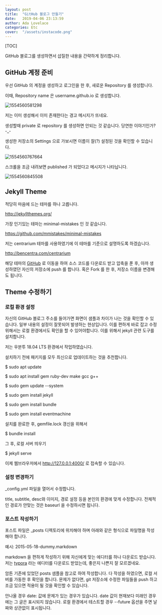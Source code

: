 ```yaml
---
layout: post
title:  "GitHub 블로그 만들기"
date:   2019-04-06 23:13:59
author: Ada Lovelace
categories: Etc
cover:  "/assets/instacode.png"
---
```


[TOC]

GitHub 블로그를 생성하면서 삽질한 내용을 간략하게 정리합니다.



## GitHub 계정 준비

우선 GitHub 의 계정을 생성하고 로그인을 한 후, 새로운 Repository 를 생성합니다.

이때, Repository name 은 username.github.io 로 생성합니다.

![1554560581298](../../../../assets/images/1554560581298.png)

저는 이미 생성해서 이미 존재한다는 경고 메시지가 뜨네요.

생성할때 private 로 repository 를 생성하면 안되는 것 같습니다. 당연한 이야기인가? -_-

생성한 저장소의 Settings 으로 가보시면 이름이 잘(?) 설정된 것을 확인할 수 있습니다.

![1554560767664](../../../../assets/images/1554560767664.png)

스크롤을 조금 내려보면 published 가 되었다고 메시지가 나타납니다.

![1554560845508](../../../../assets/images/1554560845508.png)



## Jekyll Theme

적당히 마음에 드는 테마를 하나 고릅니다.

<http://jekyllthemes.org/>

가장 인기있는 테마는 minimal-mistakes 인 것 같습니다.

<https://github.com/mmistakes/minimal-mistakes>

저는 centrarium 테마를 사용하였기에 이 테마를 기준으로 설명하도록 하겠습니다.

<http://bencentra.com/centrarium>

해당 테마의 [GitHub](https://github.com/bencentra/centrarium) 로 이동을 하여 소스 코드를 다운로드 받고 압축을 푼 후, 아까 생성하였던 자신의 저장소에 push 를 합니다. 혹은 Fork 를 한 후, 저장소 이름을 변경해도 됩니다.



## Theme 수정하기

### 로컬 환경 설정

자신의  GitHub 블로그 주소를 들어가면 화면이 샘플과 차이가 나는 것을 확인할 수 있습니다. 일부 내용의 설정이 잘못되어 발생하는 현상입니다. 이를 편하게 바로 잡고 수정 위해서는 로컬 환경에서도 확인을 할 수 있어야합니다. 이를 위해서  jekyll 관련 도구를 설치합니다.

저는 우분투 18.04 LTS 환경에서 작업하였습니다.

설치하기 전에 패키지를 모두 최신으로 업데이트하는 것을 추천합니다.

$ sudo apt update

$ sudo apt install gem ruby-dev make gcc g++

$ sudo gem update --system

$ sudo gem install jekyll

$ sudo gem install bundle

$ sudo gem install eventmachine

설치를 완료한 후, gemfile.lock 갱신을 위해서

$ bundle install

그 후,  로컬 서버 띄우기

$ jekyll serve

이제 웹브라우저에서 http://127.0.0.1:4000/ 로 접속할 수 있습니다.



### 설정 변경하기

_config.yml 파일을 열어서 수정합니다.

title, subtitle, desc와 이미지, 경로 설정 등을 본인의 환경에 맞게 수정합니다. 전체적인 경로가 안맞는 것은 baseurl 을 수정하시면 됩니다.



### 포스트 작성하기

포스트 파일은 _posts 디렉토리에 위치해야 하며 아래와 같은 형식으로 파일명을 작성해야 합니다.

예시: 2015-05-18-dummy.markdown

markdown 을 편하게 작성하기 위해 자신에게 맞는 에디터를 하나 다운로드 받습니다. 저는 [typora](https://typora.io/) 라는 에디터를 다운로드 받았는데, 좋은지 나쁜지 잘 모르겠네요.

암튼 기존에 있었던 posts 샘플을 참고로 하여 작성합니다. 다 작성을 하였으면, 로컬 서버를 가동한 후 확인을 합니다. 문제가 없다면, git 저장소에 수정한 파일들을 push 하고 조금 있으면 적용이 될 것을 확인할 수 있습니다.

안나올 경우 date: 값에 문제가 있는 경우가 있습니다. date 값이 현재보다 미래인 경우에는 그 글은 표시되지 않습니다. 로컬 환경에서 테스트할 경우 --future 옵션을 주면 날짜와 상관없이 표시됩니다.